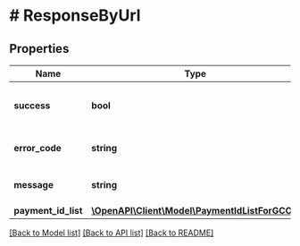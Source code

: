 # # ResponseByUrl

## Properties

Name | Type | Description | Notes
------------ | ------------- | ------------- | -------------
**success** | **bool** | Успешность прохождения запроса — &#x60;true&#x60;/&#x60;false&#x60;. |
**error_code** | **string** | Код ошибки. &#x60;0&#x60; в случае успеха. |
**message** | **string** | Краткое описание ошибки. | [optional]
**payment_id_list** | [**\OpenAPI\Client\Model\PaymentIdListForGCO[]**](PaymentIdListForGCO.md) |  |

[[Back to Model list]](../../README.md#models) [[Back to API list]](../../README.md#endpoints) [[Back to README]](../../README.md)
